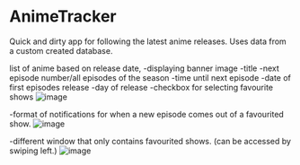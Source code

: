 # AnimeTracker
Quick and dirty app for following the latest anime releases.
Uses data from a custom created database.

list of anime based on release date, 
  -displaying banner image
  -title
  -next episode number/all episodes of the season
  -time until next episode
  -date of first episodes release
  -day of release
  -checkbox for selecting favourite shows
![image](https://user-images.githubusercontent.com/83722438/203977862-8dd4c413-a223-4c0f-8b3d-66606d881fd0.png)

  -format of notifications for when a new episode comes out of a favourited show.
![image](https://user-images.githubusercontent.com/83722438/203977941-73a97d45-0cc3-4507-bae8-fbf082cec29e.png)

  -different window that only contains favourited shows. (can be accessed by swiping left.)
![image](https://user-images.githubusercontent.com/83722438/203978764-bc8b1f2f-1601-4b29-8cb7-52e5bbb7aa5c.png)

